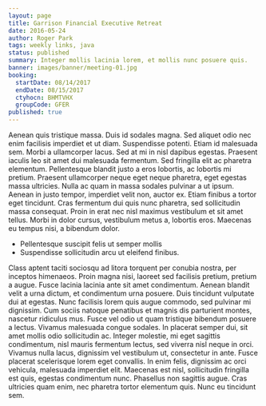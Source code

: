 ```yaml
---
layout: page
title: Garrison Financial Executive Retreat
date: 2016-05-24
author: Roger Park
tags: weekly links, java
status: published
summary: Integer mollis lacinia lorem, et mollis nunc posuere quis.
banner: images/banner/meeting-01.jpg
booking:
  startDate: 08/14/2017
  endDate: 08/15/2017
  ctyhocn: BHMTVHX
  groupCode: GFER
published: true
---
```

Aenean quis tristique massa. Duis id sodales magna. Sed aliquet odio nec enim facilisis imperdiet et ut diam. Suspendisse potenti. Etiam id malesuada sem. Morbi a ullamcorper lacus. Sed at mi in nisl dapibus egestas. Praesent iaculis leo sit amet dui malesuada fermentum. Sed fringilla elit ac pharetra elementum. Pellentesque blandit justo a eros lobortis, ac lobortis mi pretium. Praesent ullamcorper neque eget neque pharetra, eget egestas massa ultricies.
Nulla ac quam in massa sodales pulvinar a ut ipsum. Aenean in justo tempor, imperdiet velit non, auctor ex. Etiam finibus a tortor eget tincidunt. Cras fermentum dui quis nunc pharetra, sed sollicitudin massa consequat. Proin in erat nec nisl maximus vestibulum et sit amet tellus. Morbi in dolor cursus, vestibulum metus a, lobortis eros. Maecenas eu tempus nisi, a bibendum dolor.

* Pellentesque suscipit felis ut semper mollis
* Suspendisse sollicitudin arcu ut eleifend finibus.

Class aptent taciti sociosqu ad litora torquent per conubia nostra, per inceptos himenaeos. Proin magna nisi, laoreet sed facilisis pretium, pretium a augue. Fusce lacinia lacinia ante sit amet condimentum. Aenean blandit velit a urna dictum, et condimentum urna posuere. Duis tincidunt vulputate dui at egestas. Nunc facilisis lorem quis augue commodo, sed pulvinar mi dignissim. Cum sociis natoque penatibus et magnis dis parturient montes, nascetur ridiculus mus. Fusce vel odio ut quam tristique bibendum posuere a lectus.
Vivamus malesuada congue sodales. In placerat semper dui, sit amet mollis odio sollicitudin ac. Integer molestie, mi eget sagittis condimentum, nisl mauris fermentum lectus, sed viverra nisl neque in orci. Vivamus nulla lacus, dignissim vel vestibulum ut, consectetur in ante. Fusce placerat scelerisque lorem eget convallis. In enim felis, dignissim ac orci vehicula, malesuada imperdiet elit. Maecenas est nisl, sollicitudin fringilla est quis, egestas condimentum nunc. Phasellus non sagittis augue. Cras ultricies quam enim, nec pharetra tortor elementum quis. Nunc eu tincidunt sem.
